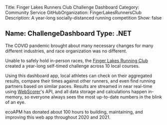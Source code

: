 Title: Finger Lakes Runners Club Challenge Dashboard
Category: Community Service
GitHubOrganization: FingerLakesRunnersClub
Description: A year-long socially-distanced running competition
Show: false

Name: ChallengeDashboard
Type: .NET
---

The COVID pandemic brought about many necessary changes for many different industries, and race organization was no different.

Unable to safely hold in-person races, the [Finger Lakes Running Club](https://fingerlakesrunners.org) created a year-long self-timed challenge across 10 local courses.

Using this dashboard app, local athletes can check on their aggregated results, compare their times against other runners, and even find running partners based on similar paces. Results are streamed in near real-time using [WebScorer](https://webscorer.com)'s API, and all data storage and calculations happen in-memory, so everyone always sees the most up-to-date numbers in the blink of an eye.

ecoAPM has donated about 100 hours to building, maintaining, and improving this web app throughout 2020 and 2021.